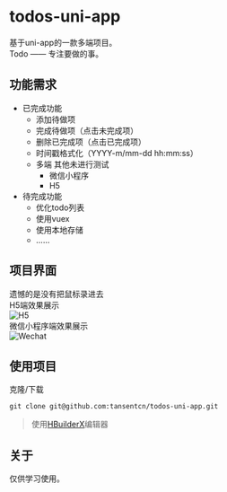 # todos-uni-app
基于uni-app的一款多端项目。  
Todo —— 专注要做的事。
## 功能需求
- 已完成功能
  - 添加待做项
  - 完成待做项（点击未完成项）
  - 删除已完成项（点击已完成项）
  - 时间戳格式化（YYYY-m/mm-dd hh:mm:ss）
  - 多端 其他未进行测试
    - 微信小程序
	- H5
- 待完成功能
  - 优化todo列表
  - 使用vuex
  - 使用本地存储
  - ……

## 项目界面
遗憾的是没有把鼠标录进去  
H5端效果展示  
![H5](https://api.tansent.top/assets/todo-h5.gif)  
微信小程序端效果展示  
![Wechat](https://api.tansent.top/assets/todo-wechat.gif)  
## 使用项目
克隆/下载
```
git clone git@github.com:tansentcn/todos-uni-app.git
```

> 使用[HBuilderX](https://www.dcloud.io/hbuilderx.html)编辑器

## 关于
仅供学习使用。
